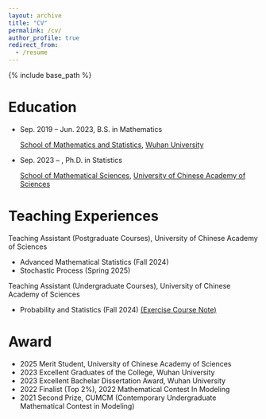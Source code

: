 ```yaml
---
layout: archive
title: "CV"
permalink: /cv/
author_profile: true
redirect_from:
  - /resume
---
```


{% include base_path %}

Education
======
* Sep. 2019 – Jun. 2023, B.S. in Mathematics
  
  [School of Mathematics and Statistics](https://maths.whu.edu.cn/), [Wuhan University](https://www.whu.edu.cn/)

* Sep. 2023 – , Ph.D. in Statistics 
  
  [School of Mathematical Sciences](https://math.ucas.ac.cn/), [University of Chinese Academy of Sciences](https://www.ucas.ac.cn/)

Teaching Experiences
======
Teaching Assistant (Postgraduate Courses), University of Chinese Academy of Sciences
* Advanced Mathematical Statistics (Fall 2024)
* Stochastic Process (Spring 2025)


Teaching Assistant (Undergraduate Courses), University of Chinese Academy of Sciences
* Probability and Statistics (Fall 2024) [(Exercise Course Note)](https://github.com/zgj19stat/Probability-and-Statistics-Fall-2024)


Award
======

* 2025  Merit Student, University of Chinese Academy of Sciences
* 2023  Excellent Graduates of the College, Wuhan University
* 2023  Excellent Bachelar Dissertation Award, Wuhan University
* 2022  Finalist (Top 2%), 2022 Mathematical Contest In Modeling
* 2021  Second Prize, CUMCM (Contemporary Undergraduate Mathematical Contest in Modeling)
